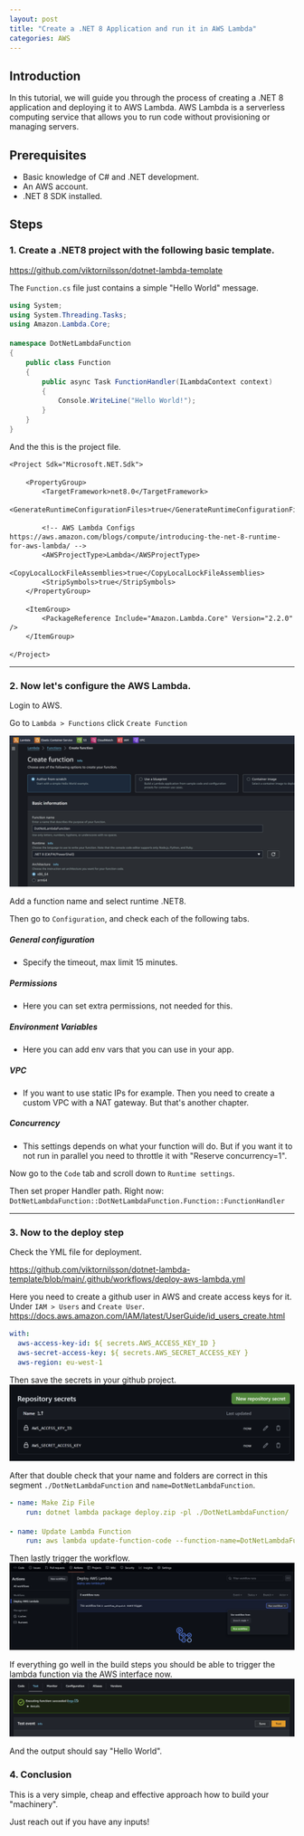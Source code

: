 ```yaml
---
layout: post
title: "Create a .NET 8 Application and run it in AWS Lambda"
categories: AWS
---
```


## Introduction
In this tutorial, we will guide you through the process of creating a .NET 8 application and deploying it to AWS Lambda. AWS Lambda is a serverless computing service that allows you to run code without provisioning or managing servers.

## Prerequisites
- Basic knowledge of C# and .NET development.
- An AWS account.
- .NET 8 SDK installed.

## Steps

### 1. Create a .NET8 project with the following basic template.

https://github.com/viktornilsson/dotnet-lambda-template

The `Function.cs` file just contains a simple "Hello World" message.

```cs
using System;
using System.Threading.Tasks;
using Amazon.Lambda.Core;

namespace DotNetLambdaFunction
{
    public class Function
    {
        public async Task FunctionHandler(ILambdaContext context)
        {
            Console.WriteLine("Hello World!");
        }
    }
}
```

And the this is the project file.

```
<Project Sdk="Microsoft.NET.Sdk">

    <PropertyGroup>
        <TargetFramework>net8.0</TargetFramework>
        <GenerateRuntimeConfigurationFiles>true</GenerateRuntimeConfigurationFiles>

        <!-- AWS Lambda Configs https://aws.amazon.com/blogs/compute/introducing-the-net-8-runtime-for-aws-lambda/ -->
        <AWSProjectType>Lambda</AWSProjectType>
        <CopyLocalLockFileAssemblies>true</CopyLocalLockFileAssemblies>
        <StripSymbols>true</StripSymbols>
    </PropertyGroup>

    <ItemGroup>
        <PackageReference Include="Amazon.Lambda.Core" Version="2.2.0" />
    </ItemGroup>

</Project>
```

---

### 2. Now let's configure the AWS Lambda.

Login to AWS.

Go to `Lambda > Functions` click `Create Function`

![Create Function](/images/lambda_create_function.png)

Add a function name and select runtime .NET8.

Then go to `Configuration`, and check each of the following tabs.

##### General configuration
- Specify the timeout, max limit 15 minutes.

##### Permissions
- Here you can set extra permissions, not needed for this.

##### Environment Variables
- Here you can add env vars that you can use in your app.

##### VPC
- If you want to use static IPs for example. Then you need to create a custom VPC with a NAT gateway. But that's another chapter.

##### Concurrency
- This settings depends on what your function will do. But if you want it to not run in parallel you need to throttle it with "Reserve concurrency=1".


Now go to the `Code` tab and scroll down to `Runtime settings`.

Then set proper Handler path. Right now: `DotNetLambdaFunction::DotNetLambdaFunction.Function::FunctionHandler`

---

### 3. Now to the deploy step

Check the YML file for deployment.

https://github.com/viktornilsson/dotnet-lambda-template/blob/main/.github/workflows/deploy-aws-lambda.yml

Here you need to create a github user in AWS and create access keys for it. Under `IAM > Users` and `Create User`.
https://docs.aws.amazon.com/IAM/latest/UserGuide/id_users_create.html


```yml
with:
  aws-access-key-id: ${ secrets.AWS_ACCESS_KEY_ID }
  aws-secret-access-key: ${ secrets.AWS_SECRET_ACCESS_KEY }
  aws-region: eu-west-1
```

Then save the secrets in your github project.
![secrets](/images/github_secrets.png)


After that double check that your name and folders are correct in this segment `./DotNetLambdaFunction`  and `name=DotNetLambdaFunction`.

```yml
- name: Make Zip File      
    run: dotnet lambda package deploy.zip -pl ./DotNetLambdaFunction/
    
- name: Update Lambda Function
    run: aws lambda update-function-code --function-name=DotNetLambdaFunction --zip-file=fileb://deploy.zip
```

Then lastly trigger the workflow.
![alt text](/images/github_run_workflow.png)


If everything go well in the build steps you should be able to trigger the lambda function via the AWS interface now.
![alt text](/images/lambda_run_test.png)


And the output should say "Hello World".

### 4. Conclusion
This is a very simple, cheap and effective approach how to build your "machinery". 

Just reach out if you have any inputs!
